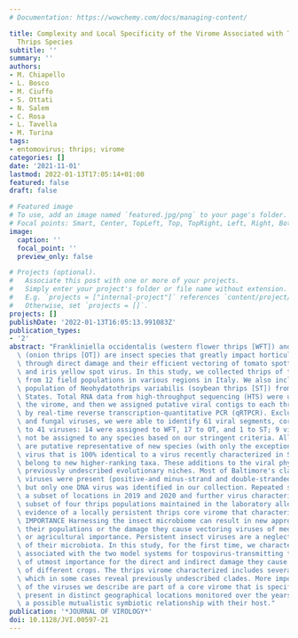 ```yaml
---
# Documentation: https://wowchemy.com/docs/managing-content/

title: Complexity and Local Specificity of the Virome Associated with Tospovirus-Transmitting
  Thrips Species
subtitle: ''
summary: ''
authors:
- M. Chiapello
- L. Bosco
- M. Ciuffo
- S. Ottati
- N. Salem
- C. Rosa
- L. Tavella
- M. Turina
tags:
- entomovirus; thrips; virome
categories: []
date: '2021-11-01'
lastmod: 2022-01-13T17:05:14+01:00
featured: false
draft: false

# Featured image
# To use, add an image named `featured.jpg/png` to your page's folder.
# Focal points: Smart, Center, TopLeft, Top, TopRight, Left, Right, BottomLeft, Bottom, BottomRight.
image:
  caption: ''
  focal_point: ''
  preview_only: false

# Projects (optional).
#   Associate this post with one or more of your projects.
#   Simply enter your project's folder or file name without extension.
#   E.g. `projects = ["internal-project"]` references `content/project/deep-learning/index.md`.
#   Otherwise, set `projects = []`.
projects: []
publishDate: '2022-01-13T16:05:13.991083Z'
publication_types:
- '2'
abstract: "Frankliniella occidentalis (western flower thrips [WFT]) and Thrips tabaci\
  \ (onion thrips [OT]) are insect species that greatly impact horticultural crops\
  \ through direct damage and their efficient vectoring of tomato spotted wilt virus\
  \ and iris yellow spot virus. In this study, we collected thrips of these species\
  \ from 12 field populations in various regions in Italy. We also included one field\
  \ population of Neohydatothrips variabilis (soybean thrips [ST]) from the United\
  \ States. Total RNA data from high-throughput sequencing (HTS) were used to assemble\
  \ the virome, and then we assigned putative viral contigs to each thrips sample\
  \ by real-time reverse transcription-quantitative PCR (qRTPCR). Excluding plant\
  \ and fungal viruses, we were able to identify 61 viral segments, corresponding\
  \ to 41 viruses: 14 were assigned to WFT, 17 to OT, and 1 to ST; 9 viruses could\
  \ not be assigned to any species based on our stringent criteria. All these viruses\
  \ are putative representative of new species (with only the exception of a sobemo-like\
  \ virus that is 100% identical to a virus recently characterized in ST) and some\
  \ belong to new higher-ranking taxa. These additions to the viral phylogeny suggest\
  \ previously undescribed evolutionary niches. Most of Baltimore's classes of RNA\
  \ viruses were present (positive-and minus-strand and double-stranded RNA viruses),\
  \ but only one DNA virus was identified in our collection. Repeated sampling in\
  \ a subset of locations in 2019 and 2020 and further virus characterization in a\
  \ subset of four thrips populations maintained in the laboratory allowed us to provide\
  \ evidence of a locally persistent thrips core virome that characterizes each population.\
  \ IMPORTANCE Harnessing the insect microbiome can result in new approaches to contain\
  \ their populations or the damage they cause vectoring viruses of medical, veterinary,\
  \ or agricultural importance. Persistent insect viruses are a neglected component\
  \ of their microbiota. In this study, for the first time, we characterize the virome\
  \ associated with the two model systems for tospovirus-transmitting thrips species,\
  \ of utmost importance for the direct and indirect damage they cause to a number\
  \ of different crops. The thrips virome characterized includes several novel viruses,\
  \ which in some cases reveal previously undescribed clades. More importantly, some\
  \ of the viruses we describe are part of a core virome that is specific and consistently\
  \ present in distinct geographical locations monitored over the years, hinting at\
  \ a possible mutualistic symbiotic relationship with their host."
publication: '*JOURNAL OF VIROLOGY*'
doi: 10.1128/JVI.00597-21
---
```

